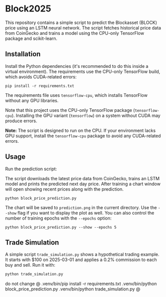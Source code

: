 # Block2025

This repository contains a simple script to predict the Blockasset (BLOCK) price using an LSTM neural network. The script fetches historical price data from CoinGecko and trains a model using the CPU-only TensorFlow package and scikit-learn.

## Installation

Install the Python dependencies (it's recommended to do this inside a virtual environment). The requirements use the CPU-only TensorFlow build, which avoids CUDA-related errors:

```
pip install -r requirements.txt
```
The requirements file uses `tensorflow-cpu`, which installs TensorFlow without any GPU libraries.

Note that this project uses the CPU-only TensorFlow package (`tensorflow-cpu`). Installing the GPU variant (`tensorflow`) on a system without CUDA may produce errors.

**Note:** The script is designed to run on the CPU. If your environment
lacks GPU support, install the `tensorflow-cpu` package to avoid any
CUDA-related errors.

## Usage

Run the prediction script:

The script downloads the latest price data from CoinGecko, trains an LSTM model and prints the predicted next day price. After training a chart window will open showing recent prices along with the prediction.

```
python block_price_prediction.py
```

The chart will be saved to `prediction.png` in the current directory. Use the
`--show` flag if you want to display the plot as well. You can also control the
number of training epochs with the `--epochs` option:

```
python block_price_prediction.py --show --epochs 5

```

## Trade Simulation

A simple script `trade_simulation.py` shows a hypothetical trading example. It starts with $100 on 2025-03-01 and applies a 0.2% commission to each buy and sell. Run it with:

```bash
python trade_simulation.py
```
do not change 
@
.venv/bin/pip install -r requirements.txt 
.venv/bin/python block_price_prediction.py 
.venv/bin/python trade_simulation.py
@

